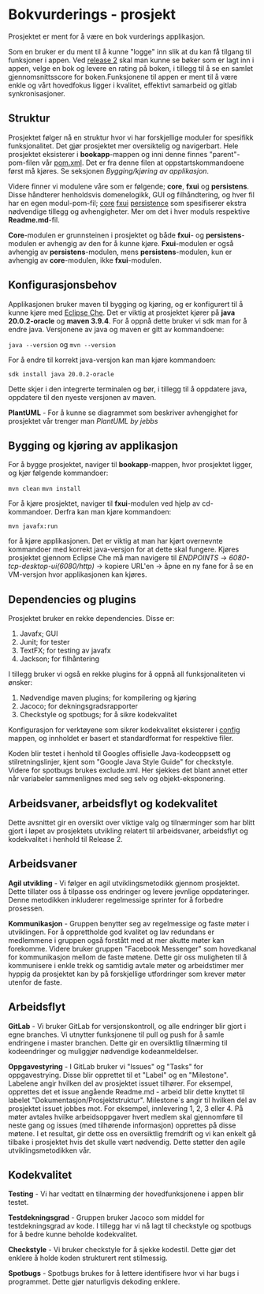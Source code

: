 # Bokvurderings - prosjekt

Prosjektet er ment for å være en bok vurderings applikasjon.

Som en bruker er du ment til å kunne "logge" inn slik at du kan få tilgang til funksjoner i appen. Ved [release 2](docs\Release2.md) skal man kunne se bøker som er lagt inn i appen, velge en bok og levere en rating på boken, i tillegg til å se en samlet gjennomsnittsscore for boken.Funksjonene til appen er ment til å være enkle og vårt hovedfokus ligger i kvalitet, effektivt samarbeid og gitlab synkronisasjoner.

## Struktur

Prosjektet følger nå en struktur hvor vi har forskjellige moduler for spesifikk funksjonalitet. Det gjør prosjektet mer oversiktelig og navigerbart. Hele prosjektet eksisterer i **bookapp**-mappen og inni denne finnes "parent"-pom-filen vår [pom.xml](bookapp\pom.xml). Det er fra denne filen at oppstartskommandoene først må kjøres. Se seksjonen *Bygging/kjøring av applikasjon*. 

Videre finner vi modulene våre som er følgende; **core**, **fxui** og **persistens**. Disse håndterer henholdsvis domenelogikk, GUI og filhåndtering, og hver fil har en egen modul-pom-fil;
[core](core/readme.md)
[fxui](fxui/readme.md)
[persistence](persistence/readme.md)
 som spesifiserer ekstra nødvendige tillegg og avhengigheter. Mer om det i hver moduls respektive **Readme.md**-fil. 

**Core**-modulen er grunnsteinen i prosjektet og både **fxui**- og **persistens**-modulen er avhengig av den for å kunne kjøre. **Fxui**-modulen er også avhengig av **persistens**-modulen, mens **persistens**-modulen, kun er avhengig av **core**-modulen, ikke **fxui**-modulen.

## Konfigurasjonsbehov

Applikasjonen bruker maven til bygging og kjøring, og er konfigurert til å kunne kjøre med [Eclipse Che](https://che.stud.ntnu.no/mauritzs-stud-ntnu-no/bookapp-wwmr/3100/). Det er viktig at prosjektet kjører på **java 20.0.2-oracle** og **maven 3.9.4**. For å oppnå dette bruker vi sdk man for å endre java. Versjonene av java og maven er gitt av kommandoene: 

`java --version` 
og 
`mvn --version`

For å endre til korrekt java-versjon kan man kjøre kommandoen: 

`sdk install java 20.0.2-oracle`

Dette skjer i den integrerte terminalen og bør, i tillegg til å oppdatere java, oppdatere til den nyeste versjonen av maven.

__PlantUML__ - For å kunne se diagrammet som beskriver avhengighet for prosjektet vår trenger man *PlantUML by jebbs*

## Bygging og kjøring av applikasjon
For å bygge prosjektet, naviger til **bookapp**-mappen, hvor prosjektet ligger, og kjør følgende kommandoer:

`mvn clean`
`mvn install`
  
For å kjøre prosjektet, naviger til **fxui**-modulen ved hjelp av cd-kommandoer. Derfra kan man kjøre kommandoen:

`mvn javafx:run`

for å kjøre applikasjonen. Det er viktig at man har kjørt overnevnte kommandoer med korrekt java-versjon for at dette skal fungere. Kjøres prosjektet gjennom Eclipse Che må man navigere til *ENDPOINTS* -> *6080-tcp-desktop-ui(6080/http)* -> kopiere URL'en -> åpne en ny fane for å se en VM-versjon hvor applikasjonen kan kjøres.
  
## Dependencies og plugins

Prosjektet bruker en rekke dependencies. Disse er:

1. Javafx; GUI
2. Junit; for tester
3. TextFX; for testing av javafx
4. Jackson; for filhåntering

I tillegg bruker vi også en rekke plugins for å oppnå all funksjonaliteten vi ønsker:

1. Nødvendige maven plugins; for kompilering og kjøring
2. Jacoco; for dekningsgradsrapporter
3. Checkstyle og spotbugs; for å sikre kodekvalitet

Konfigurasjon for verktøyene som sikrer kodekvalitet eksisterer i [config](bookapp\config) mappen, og innholdet er basert et standardformat for respektive filer.

Koden blir testet i henhold til Googles offisielle Java-kodeoppsett og stilretningslinjer, kjent som "Google Java Style Guide" for checkstyle. Videre for spotbugs brukes exclude.xml. Her sjekkes det blant annet etter når variabeler sammenlignes med seg selv og objekt-eksponering. 

## Arbeidsvaner, arbeidsflyt og kodekvalitet

Dette avsnittet gir en oversikt over viktige valg og tilnærminger som har blitt gjort i løpet av prosjektets utvikling relatert til arbeidsvaner, arbeidsflyt og kodekvalitet i henhold til Release 2.

## Arbeidsvaner

__Agil utvikling__ - Vi følger en agil utviklingsmetodikk gjennom prosjektet. Dette tillater oss å tilpasse oss endringer og levere jevnlige oppdateringer. Denne metodikken inkluderer regelmessige sprinter for å forbedre prosessen.

__Kommunikasjon__ - Gruppen benytter seg av regelmessige og faste møter i utviklingen. For å opprettholde god kvalitet og lav redundans er medlemmene i gruppen også forstått med at mer akutte møter kan forekomme. Videre bruker gruppen "Facebook Messenger" som hovedkanal for kommunikasjon mellom de faste møtene. Dette gir oss muligheten til å kommunisere i enkle trekk og samtidig avtale møter og arbeidstimer mer hyppig da prosjektet kan by på forskjellige utfordringer som krever møter utenfor de faste.

## Arbeidsflyt

__GitLab__ - Vi bruker GitLab for versjonskontroll, og alle endringer blir gjort i egne branches. Vi utnytter funksjonene til pull og push for å samle endringene i master branchen. Dette gir en oversiktlig tilnærming til kodeendringer og muliggjør nødvendige kodeanmeldelser.

__Oppgavestyring__ - I GitLab bruker vi "Issues" og "Tasks" for oppgavestrying. Disse blir opprettet til et "Label" og en "Milestone". Labelene angir hvilken del av prosjektet issuet tilhører. For eksempel, opprettes det et issue angående Readme.md - arbeid blir dette knyttet til labelet "Dokumentasjon/Prosjektstruktur". Milestone´s angir til hvilken del av prosjektet issuet jobbes mot. For eksempel, innlevering 1, 2, 3 eller 4. På møter avtales hvilke arbeidsoppgaver hvert medlem skal gjennomføre til neste gang og issues (med tilhørende informasjon) opprettes på disse møtene. I et resultat, gir dette oss en oversiktlig fremdrift og vi kan enkelt gå tilbake i prosjektet hvis det skulle vært nødvendig. Dette støtter den agile utviklingsmetodikken vår.  

## Kodekvalitet

__Testing__ - Vi har vedtatt en tilnærming der hovedfunksjonene i appen blir testet.

__Testdekningsgrad__ - Gruppen bruker Jacoco som middel for testdekningsgrad av kode. I tillegg har vi nå lagt til checkstyle og spotbugs for å bedre kunne beholde kodekvalitet.

__Checkstyle__ - Vi bruker checkstyle for å sjekke kodestil. Dette gjør det enklere å holde koden strukturert rent stilmessig.

__Spotbugs__ - Spotbugs brukes for å lettere identifisere hvor vi har bugs i programmet. Dette gjør naturligvis dekoding enklere.
